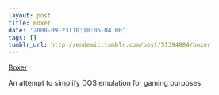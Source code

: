 ```yaml
---
layout: post
title: Boxer
date: '2008-09-23T10:18:06-04:00'
tags: []
tumblr_url: http://endemic.tumblr.com/post/51394884/boxer
---
```

[Boxer](http://boxer.washboardabs.net/)  

An attempt to simplify DOS emulation for gaming purposes


